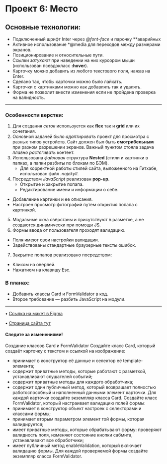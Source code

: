 # Проект 6: Место
## Основные технологии:
* Подключенный шрифт Inter через *@font-face* и парочку **аварийных
* Активное использование *@media для переходов между размерами экранов.
* Позиционирование и относительные пути.
 * Ссылки *затухают* при наведении на них курсором мыши (использован псевдокласс **:hover**).
* Карточку можно добавить из любого текстового поля, нажав на Enter.
* Сделано так, чтобы карточки можно было лайкать.
* Карточки с картинками можно как добавлять так и удалять.
* Форма не позволит внести изменения если не пройдена проверка на валидность.


------
### Особенности верстки:
1. Для создания *сеток* используется как **flex** так и **grid** или их сочетания.
2. Основной задачей было *адаптировать* проект для просмотра с разных типов устройств. Сайт должен был быть **смотрибельным** при разном разрешении экранов. Важный пунктом стояла задача *плавно растягивать* контент.
3. Использована *файловая* структура **Nested** (стили и картинки в папках, а папки разбиты по блокам по БЭМ).
	* Для корректной работы стилей сайта, выложенного на Гитхабе, использован файл *.nojekyll*.
4. Посредством *JavaScript* реализован **pop-up**.
	* Открытие и закрытие попапа.
	* Редактирование имени и информации о себе.
  * Добавление картинки и ее описания.
  * Настроен просмотр фотографий путем открытия попапа с картинкой.
5. Модальные окна свёрстаны и присутствуют в разметке, а не создаются динамически при помощи JS.
6. Формы ввода от пользователя проходят валидацию.
  * Поля имеют свои настройки валидации.
  * Задействованы стандартные браузерные тексты ошибок.
7. Закрытие попапов реализовано посредством:
  * Кликом на оверлей.
  * Нажатием на клавишу Esc.


### В планах:
* Добавить классы Card и FormValidator в код.
* Второе требование — разбить JavaScript на модули.
------
•	[Ссылка на макет в Figma](https://www.figma.com/file/kRVLKwYG3d1HGLvh7JFWRT/JavaScript.-Sprint-6?node-id=1140%3A291)

•	[Страница сайта тут](https://abroksana.github.io/mesto/)


#### Следите за изменениями!

Создание классов Card и FormValidator
Создайте класс Card, который создаёт карточку с текстом и ссылкой на изображение:
* принимает в конструктор её данные и селектор её template-элемента;
* содержит приватные методы, которые работают с разметкой, устанавливают слушателей событий;
* содержит приватные методы для каждого обработчика;
* содержит один публичный метод, который возвращает полностью работоспособный и наполненный данными элемент карточки.
Для каждой карточки создайте экземпляр класса Card.
Создайте класс FormValidator, который настраивает валидацию полей формы:
* принимает в конструктор объект настроек с селекторами и классами формы;
* принимает вторым параметром элемент той формы, которая валидируется;
* имеет приватные методы, которые обрабатывают форму: проверяют валидность поля, изменяют состояние кнопки сабмита, устанавливают все обработчики;
* имеет публичный метод enableValidation, который включает валидацию формы.
Для каждой проверяемой формы создайте экземпляр класса FormValidator.
